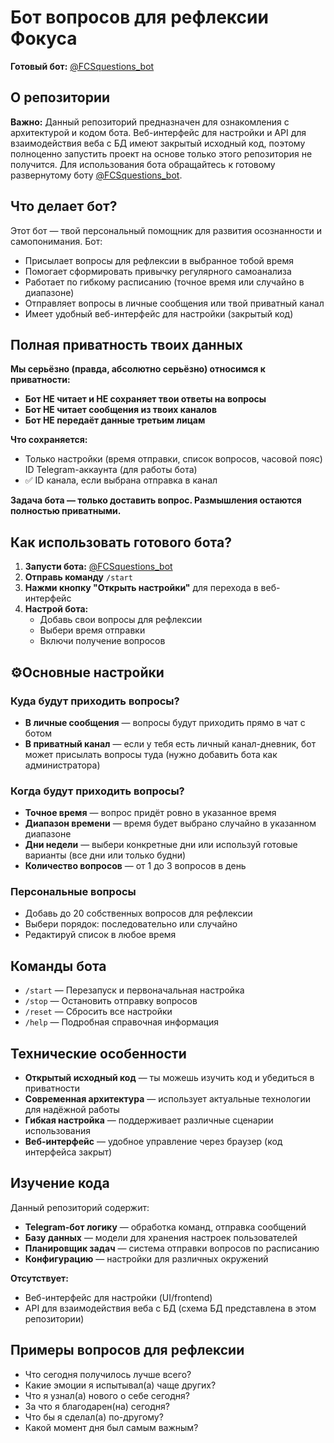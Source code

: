 # Бот вопросов для рефлексии Фокуса

**Готовый бот:** [@FCSquestions_bot](https://t.me/FCSquestions_bot)

## О репозитории

**Важно:** Данный репозиторий предназначен для ознакомления с архитектурой и кодом бота. Веб-интерфейс для настройки и API для взаимодействия веба с БД имеют закрытый исходный код, поэтому полноценно запустить проект на основе только этого репозитория не получится. Для использования бота обращайтесь к готовому развернутому боту [@FCSquestions_bot](https://t.me/FCSquestions_bot).

## Что делает бот?

Этот бот — твой персональный помощник для развития осознанности и самопонимания. Бот:

- Присылает вопросы для рефлексии в выбранное тобой время
- Помогает сформировать привычку регулярного самоанализа
- Работает по гибкому расписанию (точное время или случайно в диапазоне)
- Отправляет вопросы в личные сообщения или твой приватный канал
- Имеет удобный веб-интерфейс для настройки (закрытый код)

## Полная приватность твоих данных

**Мы серьёзно (правда, абсолютно серьёзно) относимся к приватности:**

- **Бот НЕ читает и НЕ сохраняет твои ответы на вопросы**
- **Бот НЕ читает сообщения из твоих каналов**
- **Бот НЕ передаёт данные третьим лицам**

**Что сохраняется:**
- Только  настройки (время отправки, список вопросов, часовой пояс)
  ID Telegram-аккаунта (для работы бота)
- ✅ ID канала, если выбрана отправка в канал

**Задача бота — только доставить вопрос. Размышления остаются полностью приватными.**

## Как использовать готового бота?

1. **Запусти бота:** [@FCSquestions_bot](https://t.me/FCSquestions_bot)
2. **Отправь команду** `/start`
3. **Нажми кнопку "Открыть настройки"** для перехода в веб-интерфейс
4. **Настрой бота:**
   - Добавь свои вопросы для рефлексии
   - Выбери время отправки
   - Включи получение вопросов

## ⚙Основные настройки

### Куда будут приходить вопросы?
- **В личные сообщения** — вопросы будут приходить прямо в чат с ботом
- **В приватный канал** — если у тебя есть личный канал-дневник, бот может присылать вопросы туда (нужно добавить бота как администратора)

### Когда будут приходить вопросы?
- **Точное время** — вопрос придёт ровно в указанное время
- **Диапазон времени** — время будет выбрано случайно в указанном диапазоне
- **Дни недели** — выбери конкретные дни или используй готовые варианты (все дни или только будни)
- **Количество вопросов** — от 1 до 3 вопросов в день

### Персональные вопросы
- Добавь до 20 собственных вопросов для рефлексии
- Выбери порядок: последовательно или случайно
- Редактируй список в любое время

## Команды бота

- `/start` — Перезапуск и первоначальная настройка
- `/stop` — Остановить отправку вопросов
- `/reset` — Сбросить все настройки
- `/help` — Подробная справочная информация

## Технические особенности

- **Открытый исходный код** — ты можешь изучить код и убедиться в приватности
- **Современная архитектура** — использует актуальные технологии для надёжной работы
- **Гибкая настройка** — поддерживает различные сценарии использования
- **Веб-интерфейс** — удобное управление через браузер (код интерфейса закрыт)

## Изучение кода

Данный репозиторий содержит:
- **Telegram-бот логику** — обработка команд, отправка сообщений
- **Базу данных** — модели для хранения настроек пользователей
- **Планировщик задач** — система отправки вопросов по расписанию
- **Конфигурацию** — настройки для различных окружений

**Отсутствует:**
- Веб-интерфейс для настройки (UI/frontend)
- API для взаимодействия веба с БД (схема БД представлена в этом репозитории)

## Примеры вопросов для рефлексии

- Что сегодня получилось лучше всего?
- Какие эмоции я испытывал(а) чаще других?
- Что я узнал(а) нового о себе сегодня?
- За что я благодарен(на) сегодня?
- Что бы я сделал(а) по-другому?
- Какой момент дня был самым важным?
